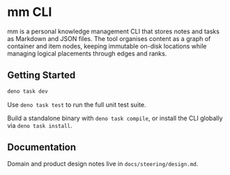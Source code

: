 # mm CLI

mm is a personal knowledge management CLI that stores notes and tasks as Markdown and JSON files.
The tool organises content as a graph of container and item nodes, keeping immutable on-disk
locations while managing logical placements through edges and ranks.

## Getting Started

```sh
deno task dev
```

Use `deno task test` to run the full unit test suite.

Build a standalone binary with `deno task compile`, or install the CLI globally via `deno task install`.

## Documentation

Domain and product design notes live in `docs/steering/design.md`.
